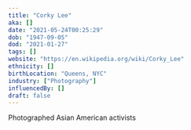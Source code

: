 ```yaml
---
title: "Corky Lee"
aka: []
date: "2021-05-24T00:25:29"
dob: "1947-09-05"
dod: "2021-01-27"
tags: []
website: "https://en.wikipedia.org/wiki/Corky_Lee"
ethnicity: []
birthLocation: "Queens, NYC"
industry: ["Photography"]
influencedBy: []
draft: false
---
```


Photographed Asian American activists
